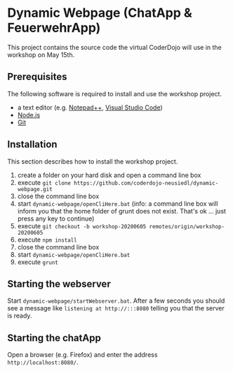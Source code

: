 # Dynamic Webpage (ChatApp & FeuerwehrApp)
This project contains the source code the virtual CoderDojo will use in the workshop on May 15th.

## Prerequisites

The following software is required to install and use the workshop project.

* a text editor (e.g. [Notepad++](https://notepad-plus-plus.org), [Visual Studio Code](https://code.visualstudio.com))
* [Node.js](https://nodejs.org/en/download/)
* [Git](https://git-scm.com/download/win)

## Installation

This section describes how to install the workshop project.

1. create a folder on your hard disk and open a command line box
2. execute `git clone https://github.com/coderdojo-neusiedl/dynamic-webpage.git`
3. close the command line box
4. start `dynamic-webpage/openCliHere.bat` (info: a command line box will inform you that the home folder of grunt does not exist. That's ok ... just press any key to continue)
5. execute `git checkout -b workshop-20200605 remotes/origin/workshop-20200605`
6. execute `npm install`
7. close the command line box
8. start `dynamic-webpage/openCliHere.bat`
9. execute `grunt`

## Starting the webserver

Start `dynamic-webpage/startWebserver.bat`. After a few seconds you should see a message like `listening at http://:::8080` telling you that the server is ready.

## Starting the chatApp

Open a browser (e.g. Firefox) and enter the address `http://localhost:8080/`.
